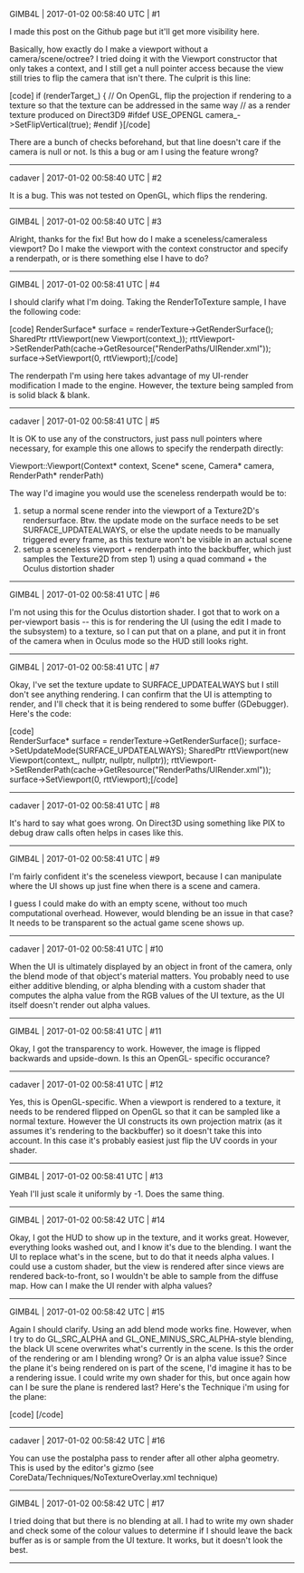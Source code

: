 GIMB4L | 2017-01-02 00:58:40 UTC | #1

I made this post on the Github page but it'll get more visibility here.

Basically, how exactly do I make a viewport without a camera/scene/octree? I tried doing it with the Viewport constructor that only takes a context, and I still get a null pointer access because the view still tries to flip the camera that isn't there. The culprit is this line:

[code] if (renderTarget_)
    {
        // On OpenGL, flip the projection if rendering to a texture so that the texture can be addressed in the same way
        // as a render texture produced on Direct3D9
        #ifdef USE_OPENGL
        camera_->SetFlipVertical(true);
        #endif
    }[/code]

There are a bunch of checks beforehand, but that line doesn't care if the camera is null or not. Is this a bug or am I using the feature wrong?

-------------------------

cadaver | 2017-01-02 00:58:40 UTC | #2

It is a bug. This was not tested on OpenGL, which flips the rendering.

-------------------------

GIMB4L | 2017-01-02 00:58:40 UTC | #3

Alright, thanks for the fix! But how do I make a sceneless/cameraless viewport? Do I make the viewport with the context constructor and specify a renderpath, or is there something else I have to do?

-------------------------

GIMB4L | 2017-01-02 00:58:41 UTC | #4

I should clarify what I'm doing. Taking the RenderToTexture sample, I have the following code:

[code] RenderSurface* surface = renderTexture->GetRenderSurface();
            SharedPtr<Viewport> rttViewport(new Viewport(context_));
			rttViewport->SetRenderPath(cache->GetResource<XMLFile>("RenderPaths/UIRender.xml"));
            surface->SetViewport(0, rttViewport);[/code]

The renderpath I'm using here takes advantage of my UI-render modification I made to the engine. However, the texture being sampled from is solid black & blank.

-------------------------

cadaver | 2017-01-02 00:58:41 UTC | #5

It is OK to use any of the constructors, just pass null pointers where necessary, for example this one allows to specify the renderpath directly:

Viewport::Viewport(Context* context, Scene* scene, Camera* camera, RenderPath* renderPath) 

The way I'd imagine you would use the sceneless renderpath would be to:
1) setup a normal scene render into the viewport of a Texture2D's rendersurface. Btw. the update mode on the surface needs to be set SURFACE_UPDATEALWAYS, or else the update needs to be manually triggered every frame, as this texture won't be visible in an actual scene
2) setup a sceneless viewport + renderpath into the backbuffer, which just samples the Texture2D from step 1) using a quad command + the Oculus distortion shader

-------------------------

GIMB4L | 2017-01-02 00:58:41 UTC | #6

I'm not using this for the Oculus distortion shader. I got that to work on a per-viewport basis -- this is for rendering the UI (using the edit I made to the subsystem) to a texture, so I can put that on a plane, and put it in front of the camera when in Oculus mode so the HUD still looks right.

-------------------------

GIMB4L | 2017-01-02 00:58:41 UTC | #7

Okay, I've set the texture update to SURFACE_UPDATEALWAYS but I still don't see anything rendering. I can confirm that the UI is attempting to render, and I'll check that it is being rendered to some buffer (GDebugger). Here's the code:

[code]            
        RenderSurface* surface = renderTexture->GetRenderSurface();
	surface->SetUpdateMode(SURFACE_UPDATEALWAYS);
        SharedPtr<Viewport> rttViewport(new Viewport(context_, nullptr, nullptr, nullptr));
	rttViewport->SetRenderPath(cache->GetResource<XMLFile>("RenderPaths/UIRender.xml"));
        surface->SetViewport(0, rttViewport);[/code]

-------------------------

cadaver | 2017-01-02 00:58:41 UTC | #8

It's hard to say what goes wrong. On Direct3D using something like PIX to debug draw calls often helps in cases like this.

-------------------------

GIMB4L | 2017-01-02 00:58:41 UTC | #9

I'm fairly confident it's the sceneless viewport, because I can manipulate where the UI shows up just fine when there is a scene and camera. 

I guess I could make do with an empty scene, without too much computational overhead. However, would blending be an issue in that case? It needs to be transparent so the actual game scene shows up.

-------------------------

cadaver | 2017-01-02 00:58:41 UTC | #10

When the UI is ultimately displayed by an object in front of the camera, only the blend mode of that object's material matters. You probably need to use either additive blending, or alpha blending with a custom shader that computes the alpha value from the RGB values of the UI texture, as the UI itself doesn't render out alpha values.

-------------------------

GIMB4L | 2017-01-02 00:58:41 UTC | #11

Okay, I got the transparency to work. However, the image is flipped backwards and upside-down. Is this an OpenGL- specific occurance?

-------------------------

cadaver | 2017-01-02 00:58:41 UTC | #12

Yes, this is OpenGL-specific. When a viewport is rendered to a texture, it needs to be rendered flipped on OpenGL so that it can be sampled like a normal texture. However the UI constructs its own projection matrix (as it assumes it's rendering to the backbuffer) so it doesn't take this into account. In this case it's probably easiest just flip the UV coords in your shader.

-------------------------

GIMB4L | 2017-01-02 00:58:41 UTC | #13

Yeah I'll just scale it uniformly by -1. Does the same thing.

-------------------------

GIMB4L | 2017-01-02 00:58:42 UTC | #14

Okay, I got the HUD to show up in the texture, and it works great. However, everything looks washed out, and I know it's due to the blending. I want the UI to replace what's in the scene, but to do that it needs alpha values. I could use a custom shader, but the view is rendered after since views are rendered back-to-front, so I wouldn't be able to sample from the diffuse map. How can I make the UI render with alpha values?

-------------------------

GIMB4L | 2017-01-02 00:58:42 UTC | #15

Again I should clarify. Using an add blend mode works fine. However, when I try to do GL_SRC_ALPHA and GL_ONE_MINUS_SRC_ALPHA-style blending, the black UI scene overwrites what's currently in the scene. Is this the order of the rendering or am I blending wrong? Or is an alpha value issue? Since the plane it's being rendered on is part of the scene, I'd imagine it has to be a rendering issue. I could write my own shader for this, but once again how can I be sure the plane is rendered last? Here's the Technique i'm using for the plane:

[code]<technique vs="Unlit" ps="Unlit" psdefines="DIFFMAP">
    <pass name="alpha" depthtest="always" depthwrite="false" blend="alpha" />
</technique>
[/code]

-------------------------

cadaver | 2017-01-02 00:58:42 UTC | #16

You can use the postalpha pass to render after all other alpha geometry. This is used by the editor's gizmo (see CoreData/Techniques/NoTextureOverlay.xml technique)

-------------------------

GIMB4L | 2017-01-02 00:58:42 UTC | #17

I tried doing that but there is no blending at all. I had to write my own shader and check some of the colour values to determine if I should leave the back buffer as is or sample from the UI texture. It works, but it doesn't look the best.

-------------------------

